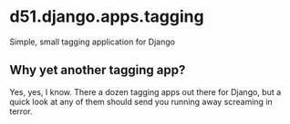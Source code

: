 d51.django.apps.tagging
=======================
Simple, small tagging application for Django

Why yet another tagging app?
----------------------------
Yes, yes, I know.  There a dozen tagging apps out there for Django, but a quick
look at any of them should send you running away screaming in terror.

